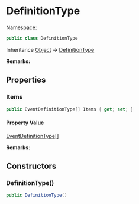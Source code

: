# DefinitionType

Namespace:

```csharp
public class DefinitionType
```

Inheritance [Object](https://docs.microsoft.com/en-us/dotnet/api/system.object) → [DefinitionType](./definitiontype.md)

**Remarks:**



## Properties

### <a id="properties-items"/>**Items**

```csharp
public EventDefinitionType[] Items { get; set; }
```

#### Property Value

[EventDefinitionType[]](./eventdefinitiontype.md)<br>

**Remarks:**



## Constructors

### <a id="constructors-.ctor"/>**DefinitionType()**

```csharp
public DefinitionType()
```
